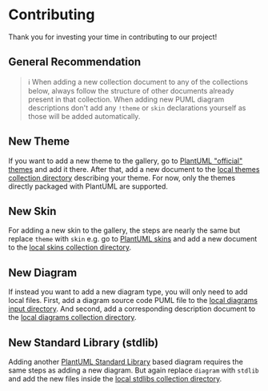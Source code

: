 # Contributing

Thank you for investing your time in contributing to our project!

## General Recommendation

> :information_source: When adding a new collection document to any of the collections below,
always follow the structure of other documents already present in that collection.
When adding new PUML diagram descriptions don't add any `!theme` or `skin` declarations yourself
as those will be added automatically.

## New Theme

If you want to add a new theme to the gallery,
go to [PlantUML "official" themes](https://github.com/plantuml/plantuml/tree/master/themes) and add it there.
After that, add a new document to the [local themes collection directory](/collections/_themes) describing your theme.
For now, only the themes directly packaged with PlantUML are supported.

## New Skin

For adding a new skin to the gallery,
the steps are nearly the same
but replace `theme` with `skin` e.g. go to [PlantUML skins](https://github.com/plantuml/plantuml/tree/master/skin)
and add a new document to the [local skins collection directory](/collections/_skins).

## New Diagram 

If instead you want to add a new diagram type, you will only need to add local files.
First, add a diagram source code PUML file to the [local diagrams input directory](/collections/_diagrams/input).
And second, add a corresponding description document to the [local diagrams collection directory](/collections/_diagrams).

## New Standard Library (stdlib)

Adding another [PlantUML Standard Library](https://github.com/plantuml/plantuml-stdlib) based diagram requires the same steps
as adding a new diagram.
But again replace `diagram` with `stdlib`
and add the new files inside the [local stdlibs collection directory](/collections/_stdlibs).

